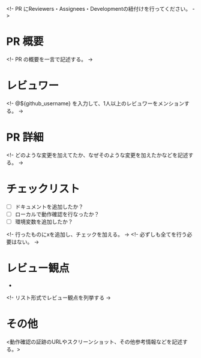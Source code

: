 <!- PR にReviewers・Assignees・Developmentの紐付けを行ってください。 ->

# PR 概要

<!- PR の概要を一言で記述する。 ->

# レビュワー

<!- @${github_username} を入力して、1人以上のレビュワーをメンションする。 ->

# PR 詳細

<!- どのような変更を加えてたか、なぜそのような変更を加えたかなどを記述する。 ->

# チェックリスト
- [ ] ドキュメントを追加したか？
- [ ] ローカルで動作確認を行なったか？
- [ ] 環境変数を追加したか？

<!- 行ったものにxを追加し、チェックを加える。 ->
<!- 必ずしも全てを行う必要はない。 ->

# レビュー観点
- 
<!- リスト形式でレビュー観点を列挙する ->

# その他

<動作確認の証跡のURLやスクリーンショット、その他参考情報などを記述する。>

